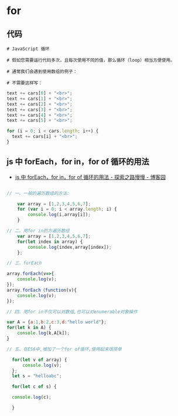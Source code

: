# for

## 代码

```shell
# JavaScript 循环

# 假如您需要运行代码多次，且每次使用不同的值，那么循环（loop）相当方便使用。

# 通常我们会遇到使用数组的例子：

# 不需要这样写：
```

```js
text += cars[0] + "<br>";
text += cars[1] + "<br>";
text += cars[2] + "<br>";
text += cars[3] + "<br>";
text += cars[4] + "<br>";
text += cars[5] + "<br>";
```

```js
for (i = 0; i < cars.length; i++) {
  text += cars[i] + "<br>";
}
```

## js 中 forEach，for in，for of 循环的用法

- [js 中 forEach，for in，for of 循环的用法 - 探索之路慢慢 - 博客园](https://www.cnblogs.com/amujoe/p/8875053.html)

```js

// 一、一般的遍历数组的方法:

    var array = [1,2,3,4,5,6,7];
    for (var i = 0; i < array.length; i) {
        console.log(i,array[i]);
    }

// 二、用for in的方遍历数组
    var array = [1,2,3,4,5,6,7];
    for(let index in array) {
        console.log(index,array[index]);
    };

// 三、forEach

array.forEach(v=>{
    console.log(v);
});
array.forEach（function(v){
    console.log(v);
});

// 四、用for in不仅可以对数组,也可以对enumerable对象操作

var A = {a:1,b:2,c:3,d:"hello world"};
for(let k in A) {
    console.log(k,A[k]);
}

// 五、在ES6中,增加了一个for of循环,使用起来很简单

  for(let v of array) {
      console.log(v);
  };
  let s = "helloabc";

  for(let c of s) {

  console.log(c);

  }


```
